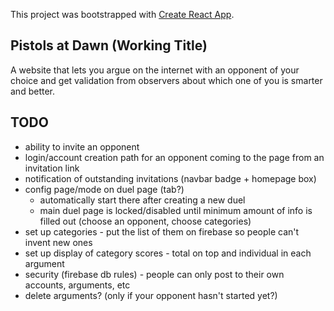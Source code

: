This project was bootstrapped with [Create React App](https://github.com/facebookincubator/create-react-app).

## Pistols at Dawn (Working Title)

A website that lets you argue on the internet with an opponent of your choice and get validation from observers about which one of you is smarter and better.

## TODO
- ability to invite an opponent
- login/account creation path for an opponent coming to the page from an invitation link
- notification of outstanding invitations (navbar badge + homepage box)
- config page/mode on duel page (tab?)
  - automatically start there after creating a new duel
  - main duel page is locked/disabled until minimum amount of info is filled out (choose an opponent, choose categories)
- set up categories - put the list of them on firebase so people can't invent new ones
- set up display of category scores - total on top and individual in each argument
- security (firebase db rules) - people can only post to their own accounts, arguments, etc
- delete arguments? (only if your opponent hasn't started yet?)